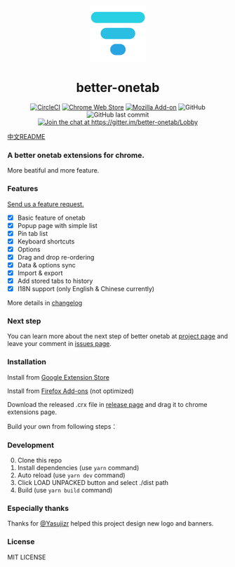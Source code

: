 <p align="center">
  <img src="./src/assets/icons/icon_128.png">
</p>

<h1 align="center">better-onetab</h1>

<p align="center">
<a href="https://circleci.com/gh/cnwangjie/better-onetab"><img src="https://img.shields.io/circleci/project/github/cnwangjie/better-onetab/master.svg?style=flat-square" alt="CircleCI"></a>
<a href="https://chrome.google.com/webstore/detail/better-onetab/eookhngofldnbnidjlbkeecljkfpmfpg"><img src="https://img.shields.io/chrome-web-store/v/eookhngofldnbnidjlbkeecljkfpmfpg.svg?style=flat-square" alt="Chrome Web Store"></a>
<a href="https://addons.mozilla.org/zh-CN/firefox/addon/better-onetab/"><img src="https://img.shields.io/amo/v/better-onetab.svg?style=flat-square" alt="Mozilla Add-on"></a>
<img src="https://img.shields.io/github/license/cnwangjie/better-onetab.svg?style=flat-square" alt="GitHub">
<img src="https://img.shields.io/github/last-commit/cnwangjie/better-onetab.svg?style=flat-square" alt="GitHub last commit">
<a href="https://gitter.im/better-onetab/Lobby?utm_source=badge&utm_medium=badge&utm_campaign=pr-badge&utm_content=badge"><img src="https://img.shields.io/gitter/room/better-onetab/Lobby.svg?style=flat-square" alt="Join the chat at https://gitter.im/better-onetab/Lobby"></a>
</p>

[中文README](./README.zh.md)

### A better onetab extensions for chrome.

More beatiful and more feature.

### Features

[Send us a feature request.](https://github.com/cnwangjie/better-onetab/issues/new)

 - [x] Basic feature of onetab
 - [x] Popup page with simple list
 - [x] Pin tab list
 - [x] Keyboard shortcuts
 - [x] Options
 - [x] Drag and drop re-ordering
 - [x] Data & options sync
 - [x] Import & export
 - [x] Add stored tabs to history
 - [x] I18N support (only English & Chinese currently)

More details in [changelog](CHANGELOG.md)

### Next step

You can learn more about the next step of better onetab at [project page](https://github.com/cnwangjie/better-onetab/projects/1) and leave your comment in [issues page](https://github.com/cnwangjie/better-onetab/issues).

### Installation

Install from [Google Extension Store](https://chrome.google.com/webstore/detail/better-onetab/eookhngofldnbnidjlbkeecljkfpmfpg)

Install from [Firefox Add-ons](https://addons.mozilla.org/zh-CN/firefox/addon/better-onetab/) (not optimized)

Download the released .crx file in [release page](https://github.com/cnwangjie/better-onetab/releases) and drag it to chrome extensions page.

Build your own from following steps：

### Development

0. Clone this repo
0. Install dependencies (use `yarn` command)
0. Auto reload (use `yarn dev` command)
0. Click LOAD UNPACKED button and select ./dist path
0. Build (use `yarn build` command)

### Especially thanks

Thanks for [@Yasujizr](https://github.com/Yasujizr) helped this project design new logo and banners.

### License

MIT LICENSE
